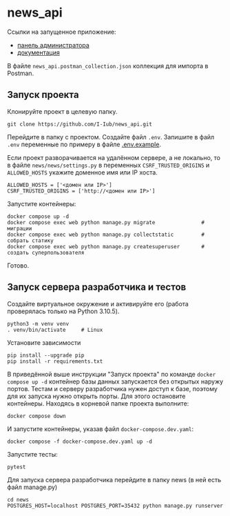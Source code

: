 # news_api

Ссылки на запущенное приложение:
- [панель администратора](http://45.145.65.42/admin/)
- [документация](http://45.145.65.42/swagger/)

В файле `news_api.postman_collection.json` коллекция для импорта в Postman.

## Запуск проекта

Клонируйте проект в целевую папку.
```
git clone https://github.com/I-Iub/news_api.git
```

Перейдите в папку с проектом. Создайте файл `.env`. Запишите в файл `.env` 
переменные по примеру в файле [.env.example](https://github.com/I-Iub/news_api/blob/main/.env.example).

Если проект разворачивается на удалённом сервере, а не локально, то в файле 
`news/news/settings.py` в переменных `CSRF_TRUSTED_ORIGINS` и `ALLOWED_HOSTS` 
укажите доменное имя или IP хоста.
```
ALLOWED_HOSTS = ['<домен или IP>']
CSRF_TRUSTED_ORIGINS = ['http://<домен или IP>']
```

Запустите контейнеры:
```
docker compose up -d
docker compose exec web python manage.py migrate               # миграции
docker compose exec web python manage.py collectstatic         # собрать статику
docker compose exec web python manage.py createsuperuser       # создать суперпользователя
```
Готово.

## Запуск сервера разработчика и тестов

Создайте виртуальное окружение и активируйте его (работа проверялась только на 
Python 3.10.5).
```
python3 -m venv venv
. venv/bin/activate     # Linux
```

Установите зависимости
```
pip install --upgrade pip
pip install -r requirements.txt
```

В приведённой выше инструкции "Запуск проекта" по команде `docker compose up -d` 
контейнер базы данных запускается без открытых наружу портов. Тестам и серверу 
разработчика нужен доступ к базе, поэтому для их запуска нужно открыть порты. 
Для этого остановите контейнеры. Находясь в корневой папке проекта выполните:
```
docker compose down
```
И запустите контейнеры, указав файл `docker-compose.dev.yaml`:
```
docker compose -f docker-compose.dev.yaml up -d
```
Запустите тесты:
```
pytest
```
Для запуска сервера разработчика перейдите в папку news (в ней есть файл 
manage.py)
```
cd news
POSTGRES_HOST=localhost POSTGRES_PORT=35432 python manage.py runserver
```
